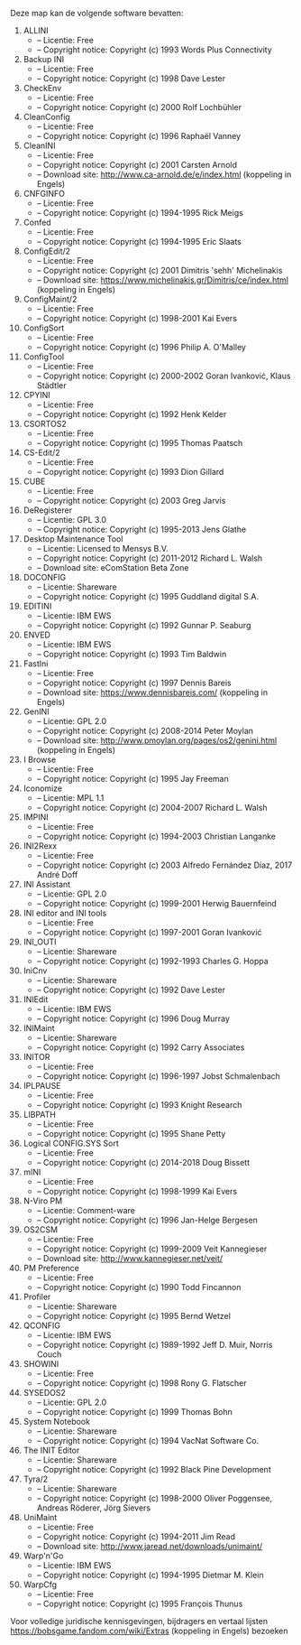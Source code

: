 ﻿Deze map kan de volgende software bevatten:

1. ALLINI
   - – Licentie: Free
   - – Copyright notice: Copyright (c) 1993 Words Plus Connectivity
2. Backup INI
   - – Licentie: Free
   - – Copyright notice: Copyright (c) 1998 Dave Lester
3. CheckEnv
   - – Licentie: Free
   - – Copyright notice: Copyright (c) 2000 Rolf Lochbühler
4. CleanConfig
   - – Licentie: Free
   - – Copyright notice: Copyright (c) 1996 Raphaël Vanney
5. CleanINI
   - – Licentie: Free
   - – Copyright notice: Copyright (c) 2001 Carsten Arnold
   - – Download site: http://www.ca-arnold.de/e/index.html (koppeling in Engels)
6. CNFGINFO
   - – Licentie: Free
   - – Copyright notice: Copyright (c) 1994-1995 Rick Meigs
7. Confed
   - – Licentie: Free
   - – Copyright notice: Copyright (c) 1994-1995 Eric Slaats
8. ConfigEdit/2
   - – Licentie: Free
   - – Copyright notice: Copyright (c) 2001 Dimitris 'sehh' Michelinakis
   - – Download site: https://www.michelinakis.gr/Dimitris/ce/index.html (koppeling in Engels)
9. ConfigMaint/2
   - – Licentie: Free
   - – Copyright notice: Copyright (c) 1998-2001 Kai Evers
10. ConfigSort
    - – Licentie: Free
    - – Copyright notice: Copyright (c) 1996 Philip A. O'Malley
11. ConfigTool
    - – Licentie: Free
    - – Copyright notice: Copyright (c) 2000-2002 Goran Ivanković, Klaus Städtler
12. CPYINI
    - – Licentie: Free
    - – Copyright notice: Copyright (c) 1992 Henk Kelder
13. CSORTOS2
    - – Licentie: Free
    - – Copyright notice: Copyright (c) 1995 Thomas Paatsch
14. CS-Edit/2
    - – Licentie: Free
    - – Copyright notice: Copyright (c) 1993 Dion Gillard
15. CUBE
    - – Licentie: Free
    - – Copyright notice: Copyright (c) 2003 Greg Jarvis
16. DeRegisterer
    - – Licentie: GPL 3.0
    - – Copyright notice: Copyright (c) 1995-2013 Jens Glathe
16. Desktop Maintenance Tool
    - – Licentie: Licensed to Mensys B.V.
    - – Copyright notice: Copyright (c) 2011-2012 Richard L. Walsh
    - – Download site: eComStation Beta Zone
17. DOCONFIG
    - – Licentie: Shareware
    - – Copyright notice: Copyright (c) 1995 Guddland digital S.A.
18. EDITINI
    - – Licentie: IBM EWS
    - – Copyright notice: Copyright (c) 1992 Gunnar P. Seaburg
19. ENVED
    - – Licentie: IBM EWS
    - – Copyright notice: Copyright (c) 1993 Tim Baldwin
20. FastIni
    - – Licentie: Free
    - – Copyright notice: Copyright (c) 1997 Dennis Bareis
    - – Download site: https://www.dennisbareis.com/ (koppeling in Engels)
21. GenINI
    - – Licentie: GPL 2.0
    - – Copyright notice: Copyright (c) 2008-2014 Peter Moylan
    - – Download site: http://www.pmoylan.org/pages/os2/genini.html (koppeling in Engels)
22. I Browse
    - – Licentie: Free
    - – Copyright notice: Copyright (c) 1995 Jay Freeman
23. Iconomize
    - – Licentie: MPL 1.1
    - – Copyright notice: Copyright (c) 2004-2007 Richard L. Walsh
24. IMPINI
    - – Licentie: Free
    - – Copyright notice: Copyright (c) 1994-2003 Christian Langanke
25. INI2Rexx
    - – Licentie: Free
    - – Copyright notice: Copyright (c) 2003 Alfredo Fernández Díaz, 2017 André Doff
26. INI Assistant
    - – Licentie: GPL 2.0
    - – Copyright notice: Copyright (c) 1999-2001 Herwig Bauernfeind
27. INI editor and INI tools
    - – Licentie: Free
    - – Copyright notice: Copyright (c) 1997-2001 Goran Ivanković
28. INI_OUTI
    - – Licentie: Shareware
    - – Copyright notice: Copyright (c) 1992-1993 Charles G. Hoppa
29. IniCnv
    - – Licentie: Shareware
    - – Copyright notice: Copyright (c) 1992 Dave Lester
30. INIEdit
    - – Licentie: IBM EWS
    - – Copyright notice: Copyright (c) 1996 Doug Murray
31. INIMaint
    - – Licentie: Shareware
    - – Copyright notice: Copyright (c) 1992 Carry Associates
32. INITOR
    - – Licentie: Free
    - – Copyright notice: Copyright (c) 1996-1997 Jobst Schmalenbach
33. IPLPAUSE
    - – Licentie: Free
    - – Copyright notice: Copyright (c) 1993 Knight Research
34. LIBPATH
    - – Licentie: Free
    - – Copyright notice: Copyright (c) 1995 Shane Petty
35. Logical CONFIG.SYS Sort
    - – Licentie: Free
    - – Copyright notice: Copyright (c) 2014-2018 Doug Bissett
36. mINI
    - – Licentie: Free
    - – Copyright notice: Copyright (c) 1998-1999 Kai Evers
37. N-Viro PM
    - – Licentie: Comment-ware
    - – Copyright notice: Copyright (c) 1996 Jan-Helge Bergesen
38. OS2CSM
    - – Licentie: Free
    - – Copyright notice: Copyright (c) 1999-2009 Veit Kannegieser
    - – Download site: http://www.kannegieser.net/veit/
39. PM Preference
    - – Licentie: Free
    - – Copyright notice: Copyright (c) 1990 Todd Fincannon
40. Profiler
    - – Licentie: Shareware
    - – Copyright notice: Copyright (c) 1995 Bernd Wetzel
41. QCONFIG
    - – Licentie: IBM EWS
    - – Copyright notice: Copyright (c) 1989-1992 Jeff D. Muir, Norris Couch
42. SHOWINI
    - – Licentie: Free
    - – Copyright notice: Copyright (c) 1998 Rony G. Flatscher
43. SYSEDOS2
    - – Licentie: GPL 2.0
    - – Copyright notice: Copyright (c) 1999 Thomas Bohn
44. System Notebook
    - – Licentie: Shareware
    - – Copyright notice: Copyright (c) 1994 VacNat Software Co.
45. The INIT Editor
    - – Licentie: Shareware
    - – Copyright notice: Copyright (c) 1992 Black Pine Development
46. Tyra/2
    - – Licentie: Shareware
    - – Copyright notice: Copyright (c) 1998-2000 Oliver Poggensee, Andreas Röderer, Jörg Sievers
47. UniMaint
    - – Licentie: Free
    - – Copyright notice: Copyright (c) 1994-2011 Jim Read
    - – Download site: http://www.jaread.net/downloads/unimaint/
48. Warp'n'Go
    - – Licentie: IBM EWS
    - – Copyright notice: Copyright (c) 1994-1995 Dietmar M. Klein
49. WarpCfg
    - – Licentie: Free
    - – Copyright notice: Copyright (c) 1995 François Thunus

Voor volledige juridische kennisgevingen, bijdragers en vertaal lijsten https://bobsgame.fandom.com/wiki/Extras (koppeling in Engels) bezoeken
